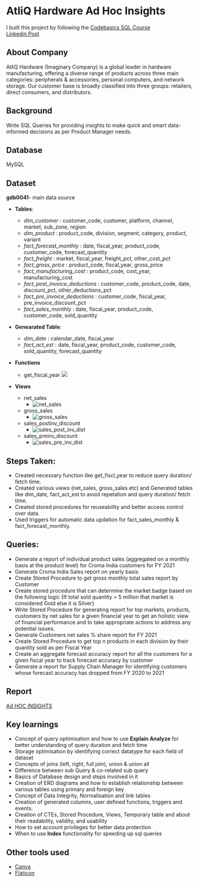 # AtliQ Hardware Ad Hoc Insights
I built this project by following the [Codebasics SQL Course](https://codebasics.io/courses/sql-beginner-to-advanced-for-data-professionals) </br>
[Linkedin Post](https://www.linkedin.com/feed/update/urn:li:activity:7249848937300299777/)
## About Company
AtliQ Hardware (Imaginary Company) is a global leader in hardware manufacturing, offering a diverse range of products across three main categories: peripherals & accessories, personal computers, and network storage. Our customer base is broadly classified into three groups: retailers, direct consumers, and distributors.

## Background
Write SQL Queries for providing insights to make quick and smart data-informed decisions as per Product Manager needs.

## Database
MySQL

## Dataset
**gdb0041**- main data source
- **Tables**:
  - _dim_customer_ : customer_code, customer, platform, channel, market, sub_zone, region
  - _dim_product_ : product_code, division, segment, category, product, variant
  - _fact_forecast_monthly_ :  date, fiscal_year, product_code, customer_code, forecast_quantity
  - _fact_freight_ : market, fiscal_year, freight_pct, other_cost_pct
  - _fact_gross_price_ : product_code, fiscal_year, gross_price
  - _fact_manufacturing_cost_ : product_code, cost_year, manufacturing_cost
  - _fact_post_invoice_deductions_ : customer_code, product_code, date, discount_pct, other_deductions_pct
  - _fact_pre_invoice_deductions_ : customer_code, fiscal_year, pre_invoice_discount_pct
  - _fact_sales_monthly_ : date, fiscal_year, product_code, customer_code, sold_quantity
    
- **Genearated Table**:
  - _dim_date_ : calendar_date, fiscal_year
  - _fact_act_est_ : date, fiscal_year, product_code, customer_code, sold_quantity, forecast_quantity
 
- **Functions**
    - get_fiscal_year
 ![](https://github.com/user-attachments/assets/2848df54-88a2-4e0c-bda5-5d545e6ac05e)
- **Views**
  - net_sales
    - ![net_sales](https://github.com/user-attachments/assets/ac2d7ad8-ff1d-494a-adc8-ce6211e64add)
  - gross_sales
    - ![gross_sales](https://github.com/user-attachments/assets/ffd95e2e-2a60-48de-8daa-3de02b9155ed)
  - sales_postinv_discount
    - ![sales_post_inv_dist](https://github.com/user-attachments/assets/2b8f698b-0415-47b0-9555-1e54ad567cac)
  - sales_preinv_discount
    - ![sales_pre_inv_dist](https://github.com/user-attachments/assets/dbeab807-b7bd-4bc5-973e-bd41c70c2b76)

## Steps Taken:
  - Created necessary function like get_fiscl_year to reduce query duration/ fetch time.
  - Created various views (net_sales, gross_sales etc) and Generated tables like dim_date, fact_act_est to avoid repetation and query duration/ fetch time.
  - Created stored procedures for reuseability and better access control over data.
  - Used triggers for automatic data updation for fact_sales_monthly & fact_forecast_monthly.

## Queries:
  - Generate a report of individual product sales (aggregated on a monthly basis at the product level) for Croma India customers for FY 2021
  - Generate Croma India Sales report on yearly basis
  - Create Stored Procedure to get gross monthly total sales report by Customer
  - Create stored procedure that can determine the market badge based on the following logic {If total sold quantity > 5 million that market is considered Gold else it is Silver}
  - Write Stored Procedure for generating report for top markets, products, customers by net sales for a given financial year to get an holistic view of financial performance and to take appropriate actions to address any potential issues.
  - Generate Customers net sales % share report for FY 2021
  - Create Stored Procedure to get top n products in each division by their quantity sold as per Fiscal Year
  - Create an aggregate forecast accuracy report for all the customers for a given fiscal year to track forecast accuracy by customer
  - Generate a report for Supply Chain Manager for identifying customers whose forecast accuracy has dropped from FY 2020 to 2021

## Report
[Ad HOC INSIGHTS](https://github.com/shellynagar27/Consumer-Goods---Ad-Hoc-Analysis/blob/main/Ad%20HOC%20INSIGHTS.pdf)

## Key learnings
  - Concept of query optimisation and how to use **Explain Analyze** for better understanding of query duration and fetch time
  - Storage optimisation by identifying correct datatype for each field of dataset
  - Concepts of joins (left, right, full join), union & union all
  - Difference between sub Query & co-related sub query
  - Basics of Database design and steps involved in it
  - Creation of ERD diagrams and how to establish relationship between various tables using primary and foreign key
  - Concept of Data Integrity, Normalisation and link tables
  - Creation of generated columns, user defined functions, triggers and events.
  - Creation of CTEs, Stored Procedure, Views, Temporary table and about their readability, validity, and usability
  - How to set account privileges for better data protection
  - When to use **Index** functionality for speeding up sql queries

## Other tools used
  - [Canva](https://www.canva.com/)
  - [Flaticon](https://www.flaticon.com/)
